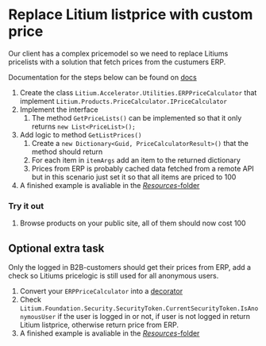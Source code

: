 # Replace Litium listprice with custom price

Our client has a complex pricemodel so we need to replace Litiums pricelists with a solution that fetch prices from the custumers ERP.

Documentation for the steps below can be found on [docs](https://docs.litium.com/documentation/litium-documentation/sales/architecture-design/ecommercepluginarchitecture/example-customizing-a-plugin)

1. Create the class `Litium.Accelerator.Utilities.ERPPriceCalculator` that implement
`Litium.Products.PriceCalculator.IPriceCalculator`
1. Implement the interface
    1. The method `GetPriceLists()` can be implemented so that it only returns `new List<PriceList>();`
1. Add logic to method `GetListPrices()`
    1. Create a `new Dictionary<Guid, PriceCalculatorResult>()` that the method should return
    1. For each item in `itemArgs` add an item to the returned dictionary
    1. Prices from ERP is probably cached data fetched from a remote API but in this scenario just set it so that all items are priced to 100
1. A finished example is avaliable in the [_Resources_-folder](Resources/ERPPriceCalculator.cs)

### Try it out

1. Browse products on your public site, all of them should now cost 100 

## Optional extra task

Only the logged in B2B-customers should get their prices from ERP, add a check so Litiums pricelogic is still used for all anonymous users.

1. Convert your `ERPPriceCalculator` into a [decorator](https://docs.litium.com/documentation/architecture/dependency-injection/service-decorator)
1. Check `Litium.Foundation.Security.SecurityToken.CurrentSecurityToken.IsAnonymousUser` if the user is logged in or not, if user is not logged in return Litium listprice, otherwise return price from ERP.
1. A finished example is avaliable in the [_Resources_-folder](Resources/ERPPriceCalculator%20(decorator).cs)